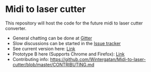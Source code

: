 # Midi to laser cutter
This repository will host the code for the future midi to laser cutter converter.

- General chatting can be done at [Gitter](https://gitter.im/Wintergatan/Midi-to-laser-cutter)
- Slow discussions can be started in the [Issue tracker](https://github.com/Wintergatan/Midi-to-laser-cutter/issues)
- See current version here: [Link](https://wintergatan.github.io/Midi-to-laser-cutter/)
- Prototype B here (Supports Chrome and Firefox): [Link](https://wintergatan.github.io/Midi-to-laser-cutter/experimental/musicboxeditor/dist/)
- Contributing info: https://github.com/Wintergatan/Midi-to-laser-cutter/blob/master/CONTRIBUTING.md
